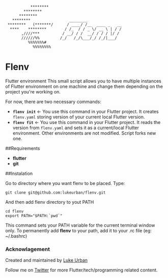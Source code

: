                ********
            ********
          ********
       ********                 ________
     ********   (*******/      / ____/ /__  ____ _   __
      ****    ********        / /_  / / _ \/ __ \ | / /
           ,////***          / __/ / /  __/ / / / |/ /
           //////%%         /_/   /_/\___/_/ /_/|___/
              %%%%%%%#
                %%%%%%%%

# Flenv

Flutter environment
This small script allows you to have multiple instances of Flutter environment
on one machine and change them depending on the project you're working on.

For now, there are two necessary commands:

- **`flenv init`** <- You use this command in your Flutter project. It creates `flenv.yaml` storing version of your current local Flutter version.
- **`flenv fit`** <- You use this command in your Flutter project. It reads the version from `flenv.yaml` and sets it as a current/local Flutter environment. Other environments are not modified. Script forks new one.

##Requirements

- **flutter**
- **git**

##Instalation

Go to directory where you want flenv to be placed.
Type:

```
git clone git@github.com:lukeurban/flenv.git
```

And then add flenv directory to yout PATH

```
cd flenv
export PATH="$PATH:`pwd`"
```

This command sets your PATH variable for the current terminal window only. To permanently add **flenv** to your path, add it to your .rc file (eg: ~/.bashrc)

### Acknowlagement

Created and maintained by [Luke Urban](https://github.com/lukeurban)

Follow me on [Twitter](https://twitter.com/ThatLukeUrban) for more Flutter/tech/programming related content.
